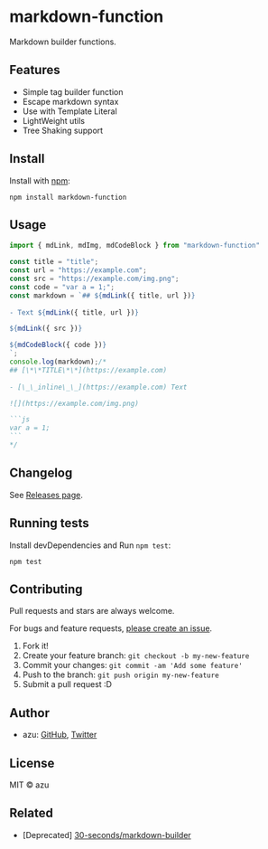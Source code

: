 # markdown-function

Markdown builder functions.

## Features

- Simple tag builder function
- Escape markdown syntax
- Use with Template Literal
- LightWeight utils
- Tree Shaking support

## Install

Install with [npm](https://www.npmjs.com/):

    npm install markdown-function

## Usage

````js
import { mdLink, mdImg, mdCodeBlock } from "markdown-function"

const title = "title";
const url = "https://example.com";
const src = "https://example.com/img.png";
const code = "var a = 1;";
const markdown = `## ${mdLink({ title, url })}
    
- Text ${mdLink({ title, url })}

${mdLink({ src })}

${mdCodeBlock({ code })}
`;
console.log(markdown);/*
## [\*\*TITLE\*\*](https://example.com)
    
- [\_\_inline\_\_](https://example.com) Text

![](https://example.com/img.png)

```js
var a = 1;
```
*/
````

## Changelog

See [Releases page](https://github.com/azu/markdown-function/releases).

## Running tests

Install devDependencies and Run `npm test`:

    npm test

## Contributing

Pull requests and stars are always welcome.

For bugs and feature requests, [please create an issue](https://github.com/azu/markdown-function/issues).

1. Fork it!
2. Create your feature branch: `git checkout -b my-new-feature`
3. Commit your changes: `git commit -am 'Add some feature'`
4. Push to the branch: `git push origin my-new-feature`
5. Submit a pull request :D

## Author

- azu: [GitHub](https://github.com/azu), [Twitter](https://twitter.com/azu_re)

## License

MIT © azu

## Related

- [Deprecated] [30-seconds/markdown-builder](https://github.com/30-seconds/markdown-builder)
